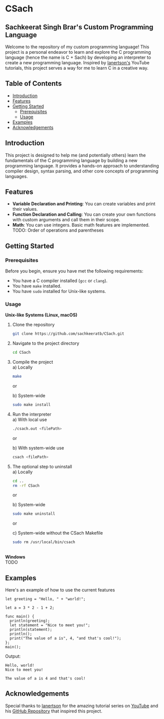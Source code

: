 # CSach
## Sachkeerat Singh Brar's Custom Programming Language

Welcome to the repository of my custom programming language! This project is a personal endeavor to learn and explore the C programming language (hence the name is C + Sach) by developing an interpreter to create a new programming language. Inspired by [Ianertson's](https://www.youtube.com/@helloworldcode) YouTube tutorials, this project serves a way for me to learn C in a creative way.

## Table of Contents

- [Introduction](#introduction)
- [Features](#features)
- [Getting Started](#getting-started)
  - [Prerequisites](#prerequisites)
  - [Usage](#usage)
- [Examples](#examples)
- [Acknowledgements](#acknowledgements)

## Introduction

This project is designed to help me (and potentially others) learn the fundamentals of the C programming language by building a new programming language. It provides a hands-on approach to understanding compiler design, syntax parsing, and other core concepts of programming languages.

## Features

- **Variable Declaration and Printing**: You can create variables and print their values.
- **Function Declaration and Calling**: You can create your own functions with custom arguments and call them in their scope.
- **Math**: You can use integers. Basic math features are implemented. TODO: Order of operations and parentheses

## Getting Started

### Prerequisites

Before you begin, ensure you have met the following requirements:

- You have a C compiler installed (`gcc` or `clang`).
- You have `make` installed.
- You have `sudo` installed for Unix-like systems.

### Usage
**Unix-like Systems (Linux, macOS)**
1. Clone the repository
    ```sh
    git clone https://github.com/sachkeeratb/CSach.git
    ```
2. Navigate to the project directory
    ```sh
    cd CSach
    ```
3. Compile the project\
    a) Locally
    ```sh
    make
    ```

    or

    b) System-wide
    ```sh
    sudo make install
    ```
 
4. Run the interpreter\
    a) With local use
    ```sh
    ./csach.out <filePath>
    ```
    or

    b) With system-wide use
    ```sh
    csach <filePath>
    ```

5. The optional step to uninstall\
    a) Locally
    ```sh
    cd ..
    rm -rf CSach
    ```
    or

    b) System-wide
    ```sh
    sudo make uninstall
    ```
    
    or
    
    c) System-wide without the CSach Makefile
    ```sh
    sudo rm /usr/local/bin/csach
    ```
\
**Windows**\
TODO

## Examples

Here's an example of how to use the current features

```
let greeting = "Hello, " + "world!";

let a = 3 * 2 - 1 + 2;

func main() {
  println(greeting);
  let statement = "Nice to meet you!";
  println(statement);
  println();
  print("The value of a is", 4, "and that's cool!");
};
main();
```
Output:
```
Hello, world!
Nice to meet you!

The value of a is 4 and that's cool!
```

## Acknowledgements
Special thanks to [Ianertson](https://github.com/sebbekarlsson) for the amazing tutorial series on [YouTube](https://www.youtube.com/@helloworldcode) and his [GitHub Repository](https://github.com/sebbekarlsson/hello) that inspired this project.

